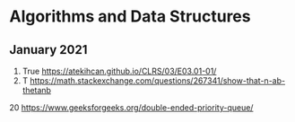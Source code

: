 Algorithms and Data Structures
============
January 2021
------------
1. True https://atekihcan.github.io/CLRS/03/E03.01-01/  
2. T https://math.stackexchange.com/questions/267341/show-that-n-ab-thetanb



20 https://www.geeksforgeeks.org/double-ended-priority-queue/

